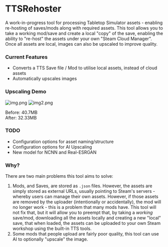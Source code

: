 # TTSRehoster

A work-in-progress tool for processing Tabletop Simulator assets - enabling re-hosting of saves/mods along with required 
assets. This tool allows you to take a working mod/save and create a local "copy" of the save, enabling the ability to 
"re-host" the assets under your own "Steam Cloud Manager". Once all assets are local, images can also be upscaled to
improve quality.

### Current Features

- Converts a TTS Save file / Mod to utilise local assets, instead of cloud assets
- Automatically upscales images

### Upscaling Demo

![img.png](imgs/img.png)
![img2.png](imgs/img2.png)

Before: 40.7MB\
After: 32.33MB
  

### TODO

- Configuration options for asset naming/structure
- Configuration options for AI Upscaling
- New model for NCNN and Real-ESRGAN

### Why?

There are two main problems this tool aims to solve:

1. Mods, and Saves, are stored as `.json` files. However, the assets are simply stored as 
external URLs, usually pointing to Steam's servers - whereby users can manage their own assets. However, if those assets
are removed by the uploader (intentionally or accidentally), the mod will no longer work - this is a problem that many 
mods have. This tool will not fix that, but it will allow you to preempt that, by taking a *working* save/mod, downloading
all the assets locally and creating a new "local" save, that when loaded, the assets can be uploaded to your own Steam
workshop using the built-in TTS tools.
2. Some mods that people upload are fairly poor quality, this tool can use AI to optionally "upscale" the image.
